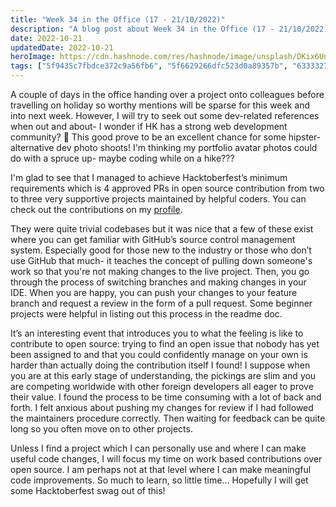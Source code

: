 ```yaml
---
title: "Week 34 in the Office (17 - 21/10/2022)"
description: "A blog post about Week 34 in the Office (17 - 21/10/2022)"
date: 2022-10-21
updatedDate: 2022-10-21
heroImage: https://cdn.hashnode.com/res/hashnode/image/unsplash/DKix6Un55mw/upload/v1666358228711/oCMyz8mM1.jpeg
tags: ["5f9435c7fbdce372c9a56fb6", "5f6629266dfc523d0a89357b", "63333272fa20fa4bc8e50400"]
---
```


A couple of days in the office handing over a project onto colleagues before travelling on holiday so worthy mentions will be sparse for this week and into next week. However, I will try to seek out some dev-related references when out and about- I wonder if HK has a strong web development community? 🤔 This good prove to be an excellent chance for some hipster-alternative dev photo shoots! I'm thinking my portfolio avatar photos could do with a spruce up- maybe coding while on a hike??? 

I'm glad to see that I managed to achieve Hacktoberfest’s minimum requirements which is 4 approved PRs in open source contribution from two to three very supportive projects maintained by helpful coders. 
You can check out the contributions on my [profile](https://github.com/wkan17012021).

They were quite trivial codebases but it was nice that a few of these exist where you can get familiar with GitHub’s source control management system. Especially good for those new to the industry or those who don’t use GitHub that much- it teaches the concept of pulling down someone's work so that you're not making changes to the live project. Then, you go through the process of switching branches and making changes in your IDE. When you are happy, you can push your changes to your feature branch and request a review in the form of a pull request. Some beginner projects were helpful in listing out this process in the readme doc.

It’s an interesting event that introduces you to what the feeling is like to contribute to open source: trying to find an open issue that nobody has yet been assigned to and that you could confidently manage on your own is harder than actually doing the contribution itself I found! I suppose when you are at this early stage of understanding, the pickings are slim and you are competing worldwide with other foreign developers all eager to prove their value. I found the process to be time consuming with a lot of back and forth. I felt anxious about pushing my changes for review if I had followed the maintainers procedure correctly. Then waiting for feedback can be quite long so you often move on to other projects. 

Unless I find a project which I can personally use and where I can make useful code changes, I will focus my time on work based contributions over open source. I am perhaps not at that level where I can make meaningful code improvements. So much to learn, so little time… Hopefully I will get some Hacktoberfest swag out of this!
